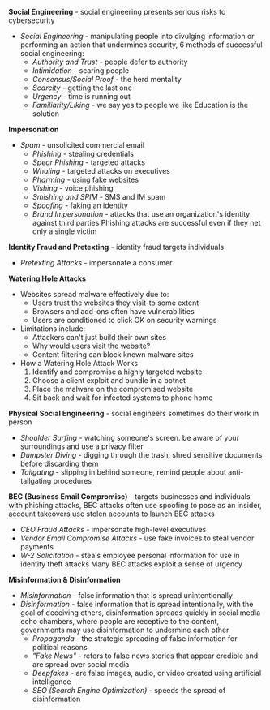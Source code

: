 **Social Engineering** - social engineering presents serious risks to cybersecurity
- *Social Engineering* - manipulating people into divulging information or performing an action that undermines security, 6 methods of successful social engineering:
	- *Authority and Trust* - people defer to authority
	- *Intimidation* - scaring people
	- *Consensus/Social Proof* - the herd mentality
	- *Scarcity* - getting the last one
	- *Urgency* - time is running out
	- *Familiarity/Liking* - we say yes to people we like
Education is the solution

**Impersonation**
- *Spam* - unsolicited commercial email
	- *Phishing* - stealing credentials
	- *Spear Phishing* - targeted attacks
	- *Whaling* - targeted attacks on executives
	- *Pharming* - using fake websites
	- *Vishing* - voice phishing
	- *Smishing and SPIM* - SMS and IM spam
	- *Spoofing* - faking an identity
	- *Brand Impersonation* - attacks that use an organization's identity against third parties
Phishing attacks are successful even if they net only a single victim

**Identity Fraud and Pretexting** - identity fraud targets individuals
- *Pretexting Attacks* - impersonate a consumer

**Watering Hole Attacks** 
- Websites spread malware effectively due to:
	- Users trust the websites they visit-to some extent
	- Browsers and add-ons often have vulnerabilities
	- Users are conditioned to click OK on security warnings
- Limitations include:
	- Attackers can't just build their own sites
	- Why would users visit the website?
	- Content filtering can block known malware sites
- How a Watering Hole Attack Works
	1. Identify and compromise a highly targeted website
	2. Choose a client exploit and bundle in a botnet
	3. Place the malware on the compromised website
	4. Sit back and wait for infected systems to phone home

**Physical Social Engineering** - social engineers sometimes do their work in person
- *Shoulder Surfing* - watching someone's screen. be aware of your surroundings and use a privacy filter
- *Dumpster Diving* - digging through the trash, shred sensitive documents before discarding them
- *Tailgating* - slipping in behind someone, remind people about anti-tailgating procedures

**BEC (Business Email Compromise)** - targets businesses and individuals with phishing attacks, BEC attacks often use spoofing to pose as an insider, account takeovers use stolen accounts to launch BEC attacks
- *CEO Fraud Attacks* - impersonate high-level executives
- *Vendor Email Compromise Attacks* - use fake invoices to steal vendor payments
- *W-2 Solicitation* - steals employee personal information for use in identity theft attacks
Many BEC attacks exploit a sense of urgency

**Misinformation & Disinformation**
- *Misinformation* - false information that is spread unintentionally
- *Disinformation* - false information that is spread intentionally, with the goal of deceiving others, disinformation spreads quickly in social media echo chambers, where people are receptive to the content, governments may use disinformation to undermine each other
	- *Propaganda* - the strategic spreading of false information for political reasons
	- *"Fake News"* - refers to false news stories that appear credible and are spread over social media
	- *Deepfakes* - are false images, audio, or video created using artificial intelligence
	- *SEO (Search Engine Optimization)* - speeds the spread of disinformation